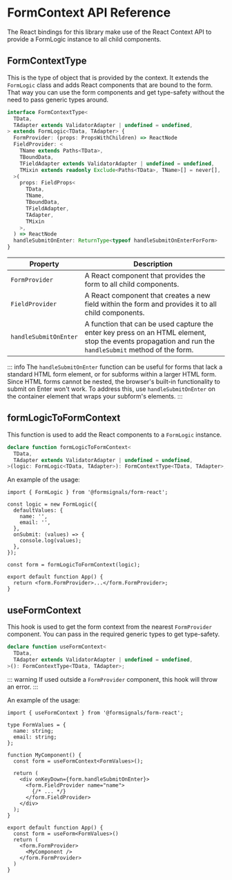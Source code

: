 # FormContext API Reference

The React bindings for this library make use of the React Context API to provide a FormLogic instance to all child
components.

## FormContextType

This is the type of object that is provided by the context.
It extends the `FormLogic` class and adds React components that are bound to the form.
That way you can use the form components and get type-safety without the need to pass generic types around.

```ts
interface FormContextType<
  TData,
  TAdapter extends ValidatorAdapter | undefined = undefined,
> extends FormLogic<TData, TAdapter> {
  FormProvider: (props: PropsWithChildren) => ReactNode
  FieldProvider: <
    TName extends Paths<TData>,
    TBoundData,
    TFieldAdapter extends ValidatorAdapter | undefined = undefined,
    TMixin extends readonly Exclude<Paths<TData>, TName>[] = never[],
  >(
    props: FieldProps<
      TData,
      TName,
      TBoundData,
      TFieldAdapter,
      TAdapter,
      TMixin
    >,
  ) => ReactNode
  handleSubmitOnEnter: ReturnType<typeof handleSubmitOnEnterForForm>
}
```

| Property              | Description                                                                                                                                            |
|-----------------------|--------------------------------------------------------------------------------------------------------------------------------------------------------|
| `FormProvider`        | A React component that provides the form to all child components.                                                                                      |
| `FieldProvider`       | A React component that creates a new field within the form and provides it to all child components.                                                    |
| `handleSubmitOnEnter` | A function that can be used capture the enter key press on an HTML element, stop the events propagation and run the `handleSubmit` method of the form. |

::: info
The `handleSubmitOnEnter` function can be useful for forms that lack a standard HTML form element, or for subforms within a larger HTML form. Since HTML forms cannot be nested, the browser's built-in functionality to submit on Enter won't work. To address this, use `handleSubmitOnEnter` on the container element that wraps your subform's elements.
:::

## formLogicToFormContext

This function is used to add the React components to a `FormLogic` instance.

```ts
declare function formLogicToFormContext<
  TData,
  TAdapter extends ValidatorAdapter | undefined = undefined,
>(logic: FormLogic<TData, TAdapter>): FormContextType<TData, TAdapter>;
```

An example of the usage:

```tsx
import { FormLogic } from '@formsignals/form-react';

const logic = new FormLogic({
  defaultValues: {
    name: '',
    email: '',
  },
  onSubmit: (values) => {
    console.log(values);
  },
});

const form = formLogicToFormContext(logic);

export default function App() {
  return <form.FormProvider>...</form.FormProvider>;
}
```

## useFormContext

This hook is used to get the form context from the nearest `FormProvider` component.
You can pass in the required generic types to get type-safety.

```ts
declare function useFormContext<
  TData,
  TAdapter extends ValidatorAdapter | undefined = undefined,
>(): FormContextType<TData, TAdapter>;
```

::: warning
If used outside a `FormProvider` component, this hook will throw an error.
:::

An example of the usage:

```tsx
import { useFormContext } from '@formsignals/form-react';

type FormValues = {
  name: string;
  email: string;
};

function MyComponent() {
  const form = useFormContext<FormValues>();

  return (
    <div onKeyDown={form.handleSubmitOnEnter}>
      <form.FieldProvider name="name">
        {/* ... */}
      </form.FieldProvider>
    </div>
  );
}

export default function App() {
  const form = useForm<FormValues>()
  return (
    <form.FormProvider>
      <MyComponent />
    </form.FormProvider>
  )
}
```
